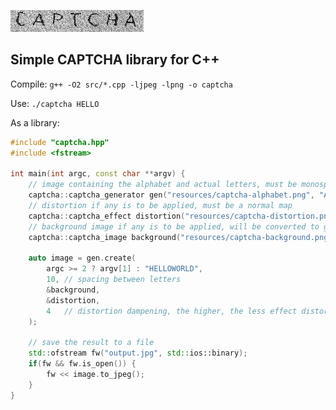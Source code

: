 ![CAPTCHA](output.jpg?raw=true "Title")

## Simple CAPTCHA library for C++

Compile: `g++ -O2 src/*.cpp -ljpeg -lpng -o captcha`

Use: `./captcha HELLO`

As a library:

```cpp
#include "captcha.hpp"
#include <fstream>

int main(int argc, const char **argv) {
    // image containing the alphabet and actual letters, must be monospace
    captcha::captcha_generator gen("resources/captcha-alphabet.png", "ABCDEFGHIJKLMNOPQRSTUVWXYZ0123456789");
    // distortion if any is to be applied, must be a normal map
    captcha::captcha_effect distortion("resources/captcha-distortion.png");
    // background image if any is to be applied, will be converted to grayscale when used
    captcha::captcha_image background("resources/captcha-background.png");

    auto image = gen.create(
        argc >= 2 ? argv[1] : "HELLOWORLD", 
        10, // spacing between letters
        &background,
        &distortion,
        4   // distortion dampening, the higher, the less effect distortion has
    );

    // save the result to a file
    std::ofstream fw("output.jpg", std::ios::binary);
    if(fw && fw.is_open()) {
        fw << image.to_jpeg();
    }
}
```